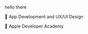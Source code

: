 hello there

🍏 App Development and UX/UI Design

📖 Apple Developer Academy


<!---
slpuppy/slpuppy is a ✨ special ✨ repository because its `README.md` (this file) appears on your GitHub profile.
You can click the Preview link to take a look at your changes.
--->
